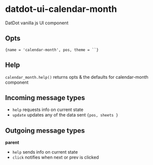 # datdot-ui-calendar-month
DatDot vanilla js UI component

Opts
---

`{name = 'calendar-month', pos, theme = ``}`

Help
---
`calendar_month.help()` returns opts & the defaults for calendar-month component


Incoming message types
---

- `help` requests info on current state
- `update` updates any of the data sent `{pos, sheets }`

Outgoing message types
---

**parent**
- `help` sends info on current state
- `click` notifies when next or prev is clicked